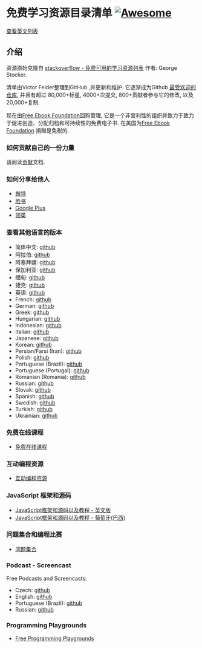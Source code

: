 # 免费学习资源目录清单 [![Awesome](https://cdn.rawgit.com/sindresorhus/awesome/d7305f38d29fed78fa85652e3a63e154dd8e8829/media/badge.svg)](https://github.com/sindresorhus/awesome)

[查看英文列表](/free-programming-books.md)

## 介绍
资源原始克隆自 [stackoverflow - 免费可用的学习资源列表](http://web.archive.org/web/20130824154208/http://stackoverflow.com/a/392926) 作者: George Stocker. 

清单由Victor Felder整理到GitHub ,并更新和维护. 它逐渐成为Github [最受欢迎的仓库](https://octoverse.github.com/), 并且有超过 80,000+标星, 4000+次提交, 800+贡献者参与它的修改, 以及20,000+复制.

现在由[Free Ebook Foundation](https://ebookfoundation.org)回购管理, 它是一个非营利性的组织并致力于致力于促进创造、分配归档和可持续性的免费电子书. 在美国为[Free Ebook Foundation](https://ebookfoundation.org/contributions.html) 捐赠是免税的.

### 如何贡献自己的一份力量

请阅读[贡献](/CONTRIBUTING.md)文档.

### 如何分享给他人
+ [推特](http://twitter.com/home?status=https://github.com/EbookFoundation/free-programming-books%0AFree%20Programming%20Books)
+ [脸书](http://www.facebook.com/sharer/sharer.php?s=100&p[url]=https://github.com/EbookFoundation/free-programming-books&p[images][0]=&p[title]=Free%20Programming%20Books&p[summary]=)
+ [Google Plus](https://plus.google.com/share?url=https://github.com/EbookFoundation/free-programming-books)
+ [领英](http://www.linkedin.com/shareArticle?mini=true&url=https://github.com/EbookFoundation/free-programming-books&title=Free%20Programming%20Books&summary=&source=)


### 查看其他语言的版本
+ 简体中文: [github](/free-programming-books-zh.md)
+ 阿拉伯: [github](/free-programming-books-ar.md)
+ 阿塞拜疆: [github](/free-programming-books-az.md)
+ 保加利亚: [github](/free-programming-books-bg.md)
+ 缅甸: [github](/free-programming-books-mm.md)
+ 捷克: [github](/free-programming-books-cs.md)
+ 英语: [github](/free-programming-books.md)
+ French: [github](/free-programming-books-fr.md)
+ German: [github](/free-programming-books-de.md)
+ Greek: [github](/free-programming-books-gr.md)
+ Hungarian: [github](/free-programming-books-hu.md)
+ Indonesian: [github](/free-programming-books-id.md)
+ Italian: [github](/free-programming-books-it.md)
+ Japanese: [github](/free-programming-books-ja.md)
+ Korean: [github](/free-programming-books-ko.md)
+ Persian/Farsi (Iran): [github](/free-programming-books-fa_IR.md)
+ Polish: [github](/free-programming-books-pl.md)
+ Portuguese (Brazil): [github](/free-programming-books-pt_BR.md)
+ Portuguese (Portugal): [github](/free-programming-books-pt_PT.md)
+ Romanian (Romania): [github](/free-programming-books-ro.md)
+ Russian: [github](/free-programming-books-ru.md)
+ Slovak: [github](/free-programming-books-sk.md)
+ Spanish: [github](/free-programming-books-es.md)
+ Swedish: [github](/free-programming-books-se.md)
+ Turkish: [github](/free-programming-books-tr.md)
+ Ukrainian: [github](/free-programming-books-ua.md)


### 免费在线课程
+ [免费在线课程](/free-courses-en.md)


### 互动编程资源
+ [互动编程资源](/free-programming-interactive-tutorials-en.md)


### JavaScript 框架和源码
+ [JavaScript框架和源码以及教程 - 英文版](/javascript-frameworks-resources.md)
+ [JavaScript框架和源码以及教程 - 葡萄牙(巴西)](/javascript-frameworks-resources-pt_BR.md)


### 问题集合和编程比赛
+ [问题集合](/problem-sets-competitive-programming.md)


### Podcast - Screencast
Free Podcasts and Screencasts:

+ Czech: [github](/free-podcasts-screencasts-cs.md)
+ English: [github](/free-podcasts-screencasts-en.md)
+ Portuguese (Brazil): [github](/free-podcasts-screencasts-pt_BR.md)
+ Russian: [github](/free-podcasts-screencasts-ru.md)


### Programming Playgrounds
+ [Free Programming Playgrounds](/free-programming-playgrounds.md)
